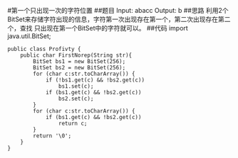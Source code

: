 #第一个只出现一次的字符位置
##题目
Input: abacc
Output: b
##思路
利用2个BitSet来存储字符出现的信息，字符第一次出现存在第一个，第二次出现存在第二个，查找
只出现在第一个BitSet中的字符就可以。
##代码
    import java.util.BitSet;
    
    public class Profivty {
        public char FirstNorep(String str){
            BitSet bs1 = new BitSet(256);
            BitSet bs2 = new BitSet(256);
            for (char c:str.toCharArray()) {
                if (!bs1.get(c) && !bs2.get(c))
                    bs1.set(c);
                if (bs1.get(c) && !bs2.get(c))
                    bs2.set(c);
            }
            for (char c:str.toCharArray()) {
                if (bs1.get(c) && !bs2.get(c))
                    return c;
            }
            return '\0';
        }
    }